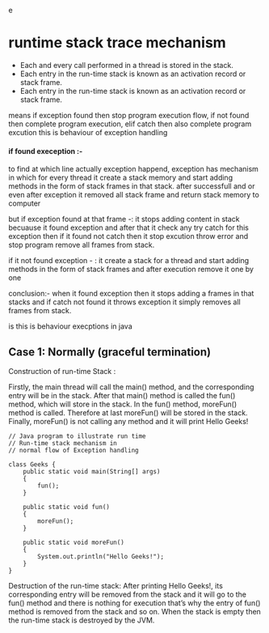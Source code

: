 e

# runtime stack trace mechanism


-   Each and every call performed in a thread is stored in the stack.
-   Each entry in the run-time stack is known as an activation record or stack frame.
-   Each entry in the run-time stack is known as an activation record or stack frame.

means if exception found then stop program execution flow,
if not found then complete program execution, 
elif catch then also complete program excution this is behaviour of exception handling 

#### if found exeception :- 
to find at which line actually exception happend, exception has mechanism in which for every thread it create a stack memory and start adding methods in the form of stack frames in that stack.
after successfull and or even after exception it removed all stack frame and return stack memory to computer

but if exception found at that frame -: it stops adding content in stack becuause it found exception and after that it check any try catch for this exception then if it found not catch then it stop excution
throw error and stop program remove all frames from stack.

if it not found exception - : it create a stack for a thread and start adding methods in the form of stack frames and after execution remove it one by one 

conclusion:-
when it found exception then it stops adding a frames in that stacks and if catch not found it throws exception it simply removes all frames from stack.

is this is behaviour execptions in java

## Case 1: Normally (graceful termination)

Construction of run-time Stack : 

Firstly, the main thread will call the main() method, and the corresponding entry will be in the stack.
After that main() method is called the fun() method, which will store in the stack.
In the fun() method, moreFun() method is called. Therefore at last moreFun() will be stored in the stack.
Finally, moreFun() is not calling any method and it will print Hello Geeks!



```
// Java program to illustrate run time
// Run-time stack mechanism in
// normal flow of Exception handling

class Geeks {
	public static void main(String[] args)
	{
		fun();
	}

	public static void fun()
	{
		moreFun();
	}

	public static void moreFun()
	{
		System.out.println("Hello Geeks!");
	}
}
```


Destruction of the run-time stack: 
After printing Hello Geeks!, its corresponding entry will be removed from the stack and it will go to the fun() method and there is nothing for execution that’s why the entry of fun() method is removed from the stack and so on. 
When the stack is empty then the run-time stack is destroyed by the JVM.








